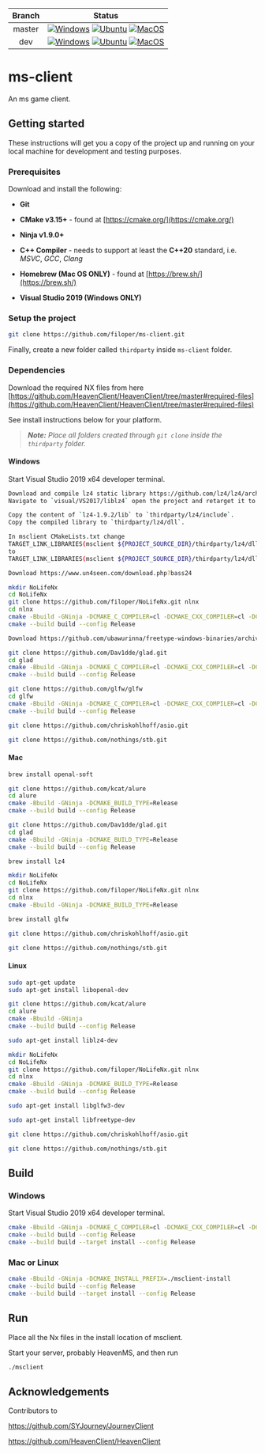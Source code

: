 | Branch         | Status           |
| :-------------:|:----------------:|
| master         | [![Windows](https://github.com/filoper/ms-client/workflows/Windows/badge.svg?branch=master)](https://github.com/filoper/ms-client/actions?query=workflow%3AWindows+branch%3Amaster)    [![Ubuntu](https://github.com/filoper/ms-client/workflows/Ubuntu/badge.svg?branch=master)](https://github.com/filoper/ms-client/actions?query=workflow%3AUbuntu+branch%3Amaster)    [![MacOS](https://github.com/filoper/ms-client/workflows/MacOS/badge.svg?branch=master)](https://github.com/filoper/ms-client/actions?query=workflow%3AMacOS+branch%3Amaster)     |
| dev            | [![Windows](https://github.com/filoper/ms-client/workflows/Windows/badge.svg?branch=dev)](https://github.com/filoper/ms-client/actions?query=workflow%3AWindows+branch%3Adev)    [![Ubuntu](https://github.com/filoper/ms-client/workflows/Ubuntu/badge.svg?branch=dev)](https://github.com/filoper/ms-client/actions?query=workflow%3AUbuntu+branch%3Adev)    [![MacOS](https://github.com/filoper/ms-client/workflows/MacOS/badge.svg?branch=dev)](https://github.com/filoper/ms-client/actions?query=workflow%3AMacOS+branch%3Adev)            |

# ms-client
An ms game client.

## Getting started
These instructions will get you a copy of the project up and running on your local machine for development and testing purposes.

### Prerequisites
Download and install the following:

* **Git**

* **CMake v3.15+** - found at [https://cmake.org/](https://cmake.org/)

* **Ninja v1.9.0+**

* **C++ Compiler** - needs to support at least the **C++20** standard, i.e. *MSVC*,
*GCC*, *Clang*

* **Homebrew (Mac OS ONLY)** - found at [https://brew.sh/](https://brew.sh/)

* **Visual Studio 2019 (Windows ONLY)**

### Setup the project

```bash
git clone https://github.com/filoper/ms-client.git
```

Finally, create a new folder called `thirdparty` inside `ms-client` folder.

### Dependencies
Download the required NX files from here [https://github.com/HeavenClient/HeavenClient/tree/master#required-files](https://github.com/HeavenClient/HeavenClient/tree/master#required-files)

See install instructions below for your platform.
> ***Note:*** *Place all folders created through `git clone` inside the `thirdparty` folder.*

#### Windows
Start Visual Studio 2019 x64 developer terminal.

```bash
Download and compile lz4 static library https://github.com/lz4/lz4/archive/v1.9.2.zip
Navigate to `visual/VS2017/liblz4` open the project and retarget it to VS2019 before compiling.

Copy the content of `lz4-1.9.2/lib` to `thirdparty/lz4/include`.
Copy the compiled library to `thirdparty/lz4/dll`.

In msclient CMakeLists.txt change
TARGET_LINK_LIBRARIES(msclient ${PROJECT_SOURCE_DIR}/thirdparty/lz4/dll/liblz4.dll.a) 
to
TARGET_LINK_LIBRARIES(msclient ${PROJECT_SOURCE_DIR}/thirdparty/lz4/dll/lz4.lib)
```

```bash
Download https://www.un4seen.com/download.php?bass24
```

```bash
mkdir NoLifeNx
cd NoLifeNx
git clone https://github.com/filoper/NoLifeNx.git nlnx
cd nlnx
cmake -Bbuild -GNinja -DCMAKE_C_COMPILER=cl -DCMAKE_CXX_COMPILER=cl -DCMAKE_BUILD_TYPE=Release
cmake --build build --config Release
```

```bash
Download https://github.com/ubawurinna/freetype-windows-binaries/archive/v2.10.2.zip 
```

```bash
git clone https://github.com/Dav1dde/glad.git
cd glad
cmake -Bbuild -GNinja -DCMAKE_C_COMPILER=cl -DCMAKE_CXX_COMPILER=cl -DCMAKE_BUILD_TYPE=Release
cmake --build build --config Release
```

```bash
git clone https://github.com/glfw/glfw 
cd glfw
cmake -Bbuild -GNinja -DCMAKE_C_COMPILER=cl -DCMAKE_CXX_COMPILER=cl -DCMAKE_BUILD_TYPE=Release
cmake --build build --config Release
```

```bash
git clone https://github.com/chriskohlhoff/asio.git
```

```bash
git clone https://github.com/nothings/stb.git
```

#### Mac
```bash
brew install openal-soft
```

```bash
git clone https://github.com/kcat/alure
cd alure
cmake -Bbuild -GNinja -DCMAKE_BUILD_TYPE=Release
cmake --build build --config Release
```

```bash
git clone https://github.com/Dav1dde/glad.git
cd glad
cmake -Bbuild -GNinja -DCMAKE_BUILD_TYPE=Release
cmake --build build --config Release
```

```bash
brew install lz4
```

```bash
mkdir NoLifeNx
cd NoLifeNx
git clone https://github.com/filoper/NoLifeNx.git nlnx
cd nlnx
cmake -Bbuild -GNinja -DCMAKE_BUILD_TYPE=Release
```

```bash
brew install glfw
```

```bash
git clone https://github.com/chriskohlhoff/asio.git
```

```bash
git clone https://github.com/nothings/stb.git
```

#### Linux
```bash
sudo apt-get update
sudo apt-get install libopenal-dev
```

```bash
git clone https://github.com/kcat/alure
cd alure
cmake -Bbuild -GNinja 
cmake --build build --config Release
```

```bash
sudo apt-get install liblz4-dev
```
```bash
mkdir NoLifeNx
cd NoLifeNx
git clone https://github.com/filoper/NoLifeNx.git nlnx
cd nlnx
cmake -Bbuild -GNinja -DCMAKE_BUILD_TYPE=Release
cmake --build build --config Release
```

```bash
sudo apt-get install libglfw3-dev
```

```bash
sudo apt-get install libfreetype-dev
```

```bash
git clone https://github.com/chriskohlhoff/asio.git
```

```bash
git clone https://github.com/nothings/stb.git
```

## Build

### Windows
Start Visual Studio 2019 x64 developer terminal.

```bash
cmake -Bbuild -GNinja -DCMAKE_C_COMPILER=cl -DCMAKE_CXX_COMPILER=cl -DCMAKE_BUILD_TYPE=Release -DCMAKE_INSTALL_PREFIX=c:\msclient-install
cmake --build build --config Release
cmake --build build --target install --config Release
```

### Mac or Linux
```bash
cmake -Bbuild -GNinja -DCMAKE_INSTALL_PREFIX=./msclient-install
cmake --build build --config Release
cmake --build build --target install --config Release
```

## Run
Place all the Nx files in the install location of msclient.

Start your server, probably HeavenMS, and then run

```bash
./msclient
```

## Acknowledgements
Contributors to

https://github.com/SYJourney/JourneyClient

https://github.com/HeavenClient/HeavenClient
